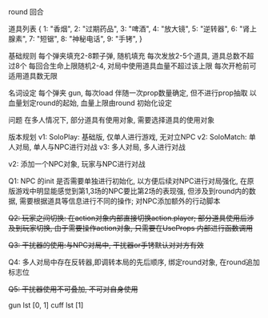 round 回合


道具列表
{
    1: "香烟",
    2: "过期药品",
    3: "啤酒",
    4: "放大镜",
    5: "逆转器",
    6: "肾上腺素",
    7: "短锯",
    8: "神秘电话",
    9: "手铐",
}

基础规则
    每个弹夹填充2-8颗子弹, 随机填充
    每次发放2-5个道具, 道具总数不超过8个
    每回合生命上限随机2-4, 对局中使用道具血量不超过该上限
    每次开枪前可适用道具数无限
    


名词设定
    每个弹夹 gun, 每次load 伴随一次prop数量确定, 但不进行prop抽取
    以血量划定round的起始, 血量上限由round 初始化设定
    



问题
    在多人情况下, 部分道具有使用对象, 需要选择道具的使用对象
    


版本规划
    v1: SoloPlay: 基础版, 仅单人进行游戏, 无对立NPC
    v2: SoloMatch: 单人对局, 单人与NPC进行对战
    v3: 多人对局, 多人进行对战

v2:
    添加一个NPC对象, 玩家与NPC进行对战
    
Q1: NPC 的init 是否需要单独进行初始化, 以方便后续对NPC进行对局强化, 在原版游戏中明显能感觉到第1,3场的NPC要比第2场的表现强, 但涉及到round内的数据, 需要根据道具等信息进行不同的操作; 对NPC添加额外的行动脚本

~~Q2: 玩家之间切换: 在action对象内部直接切换action.player; 部分道具使用后涉及到玩家切换, 由于需要操作action对象, 只需要在UseProps 内部进行函数调用~~

~~Q3: 干扰器的使用:与NPC对局中, 干扰器or手铐默认对对方有效~~

Q4: 多人对局中存在反转器,即调转本局的先后顺序, 绑定round对象, 在round追加标志位

~~Q5: 干扰器使用不可叠加, 不可对自身使用~~

gun lst [0, 1]
cuff lst [1]

